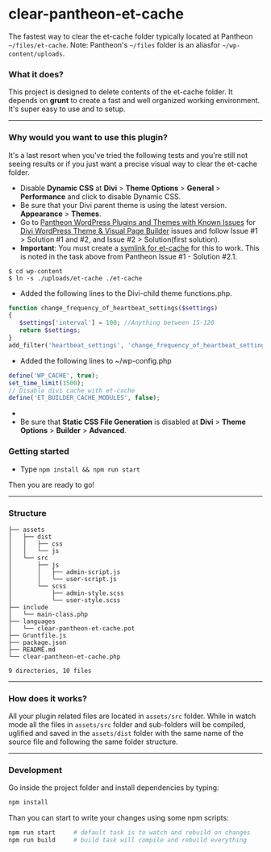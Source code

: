 # clear-pantheon-et-cache
The fastest way to clear the et-cache folder typically located at Pantheon `~/files/et-cache`. Note: Pantheon's `~/files` folder is an aliasfor `~/wp-content/uploads`.

### What it does?
This project is designed to delete contents of the et-cache folder.
It depends on __grunt__ to create a fast and well organized working environment. It's super easy to use and to setup.

---

### Why would you want to use this plugin?
It's a last resort when you've tried the following tests and you're still not seeing results or if you just want a precise visual way to clear the et-cache folder.

+ Disable **Dynamic CSS** at **Divi** > **Theme Options** > **General** > **Performance** and click to disable Dynamic CSS.
+ Be sure that your Divi parent theme is using the latest version. **Appearance** > **Themes**.
+ Go to [Pantheon WordPress Plugins and Themes with Known Issues](https://pantheon.io/docs/plugins-known-issues) for [Divi WordPress Theme & Visual Page Builder](https://pantheon.io/docs/plugins-known-issues#divi-wordpress-theme--visual-page-builder) issues and follow Issue #1 > Solution #1 and #2, and Issue #2 > Solution(first solution). 
+ **Important**: You must create a [symlink for et-cache](https://pantheon.io/docs/plugins-known-issues#divi-wordpress-theme--visual-page-builder) for this to work. This is noted in the task above from Pantheon Issue #1 - Solution #2.1. 
```
$ cd wp-content
$ ln -s ./uploads/et-cache ./et-cache
```
+ Added the following lines to the Divi-child theme functions.php. 
```php
function change_frequency_of_heartbeat_settings($settings)
{
   $settings['interval'] = 100; //Anything between 15-120
   return $settings;
}
add_filter('heartbeat_settings', 'change_frequency_of_heartbeat_settings');
```
+ Added the following lines to ~/wp-config.php
```php
define('WP_CACHE', true);
set_time_limit(1500);
// Disable divi cache with et-cache
define('ET_BUILDER_CACHE_MODULES', false);
```
+ 
+ Be sure that **Static CSS File Generation** is disabled at **Divi** > **Theme Options** > **Builder** > **Advanced**.

### Getting started
+ Type `npm install && npm run start`

Then you are ready to go!

---

### Structure
```
├── assets
│   ├── dist
│   │   ├── css
│   │   └── js
│   └── src
│       ├── js
│       │   ├── admin-script.js
│       │   └── user-script.js
│       └── scss
│           ├── admin-style.scss
│           └── user-style.scss
├── include
│   └── main-class.php
├── languages
│   └── clear-pantheon-et-cache.pot
├── Gruntfile.js
├── package.json
├── README.md
└── clear-pantheon-et-cache.php

9 directories, 10 files
```

---

### How does it works?
All your plugin related files are located in `assets/src` folder.
While in watch mode all the files in `assets/src` folder and sub-folders will be compiled, uglified and saved in the `assets/dist` folder with the same name of the source file and following the same folder structure.

---

### Development

Go inside the project folder and install dependencies by typing:

```bash
npm install
```

Than you can start to write your changes using some npm scripts:

```bash
npm run start     # default task is to watch and rebuild on changes
npm run build     # build task will compile and rebuild everything
```
